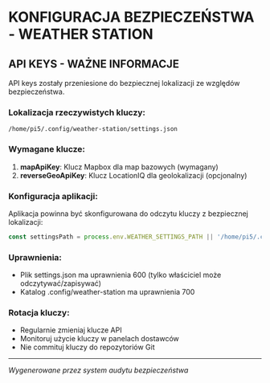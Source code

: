 # KONFIGURACJA BEZPIECZEŃSTWA - WEATHER STATION

## API KEYS - WAŻNE INFORMACJE

API keys zostały przeniesione do bezpiecznej lokalizacji ze względów bezpieczeństwa.

### Lokalizacja rzeczywistych kluczy:
```
/home/pi5/.config/weather-station/settings.json
```

### Wymagane klucze:
1. **mapApiKey**: Klucz Mapbox dla map bazowych (wymagany)
2. **reverseGeoApiKey**: Klucz LocationIQ dla geolokalizacji (opcjonalny)

### Konfiguracja aplikacji:
Aplikacja powinna być skonfigurowana do odczytu kluczy z bezpiecznej lokalizacji:
```javascript
const settingsPath = process.env.WEATHER_SETTINGS_PATH || '/home/pi5/.config/weather-station/settings.json';
```

### Uprawnienia:
- Plik settings.json ma uprawnienia 600 (tylko właściciel może odczytywać/zapisywać)
- Katalog .config/weather-station ma uprawnienia 700

### Rotacja kluczy:
- Regularnie zmieniaj klucze API
- Monitoruj użycie kluczy w panelach dostawców
- Nie commituj kluczy do repozytoriów Git

---
*Wygenerowane przez system audytu bezpieczeństwa*
